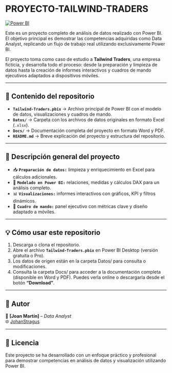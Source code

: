 # PROYECTO-TAILWIND-TRADERS
[![Power BI](https://img.shields.io/badge/Built%20with-Power%20BI-yellow?style=for-the-badge&logo=powerbi)](https://powerbi.microsoft.com/)

Este es un proyecto completo de análisis de datos realizado con Power BI. El objetivo principal es demostrar las competencias adquiridas como Data Analyst, replicando un flujo de trabajo real utilizando exclusivamente Power BI.  

El proyecto toma como caso de estudio a **Tailwind Traders**, una empresa ficticia, y desarrolla todo el proceso: desde la preparación y limpieza de datos hasta la creación de informes interactivos y cuadros de mando ejecutivos adaptados a dispositivos móviles.  

---

## 📂 Contenido del repositorio

- **`Tailwind-Traders.pbix`** → Archivo principal de Power BI con el modelo de datos, visualizaciones y cuadros de mando.  
- **`Datos/`** → Carpeta con los archivos de datos originales en formato Excel (`.xlsx`).  
- **`Docs/`** → Documentación completa del proyecto en formato Word y PDF.  
- **`README.md`** → Breve explicación del proyecto y estructura del repositorio.  

---

## 📓 Descripción general del proyecto

- 📥 **`Preparación de datos:`** limpieza y enriquecimiento en Excel para cálculos adicionales.
- 🧠 **`Modelado en Power BI:`** relaciones, medidas y cálculos DAX para un análisis completo.
- 📊 **`Visualizaciones:`** informes interactivos con gráficos, KPI y filtros dinámicos.
- 📱 **`Cuadro de mando:`** panel ejecutivo con métricas clave y diseño adaptado a móviles.

---

## 💡 Cómo usar este repositorio

1. Descarga o clona el repositorio.  
2. Abre el archivo **`Tailwind-Traders.pbix`** en Power BI Desktop (versión gratuita o Pro).  
3. Los datos de origen están en la carpeta Datos/ para consulta o modificaciones.  
4. Consulta la carpeta Docs/ para acceder a la documentación completa (disponible en Word y PDF). Puedes verla online o descargarla desde el botón **“Download”**. 

---

## 👤 Autor

📌 **[Joan Martín]** – *Data Analyst*  
🌐 [JohanStragus](https://github.com/JohanStragus)  

---

## 📝 Licencia

Este proyecto se ha desarrollado con un enfoque práctico y profesional para demostrar competencias en análisis de datos y visualización utilizando Power BI. 

